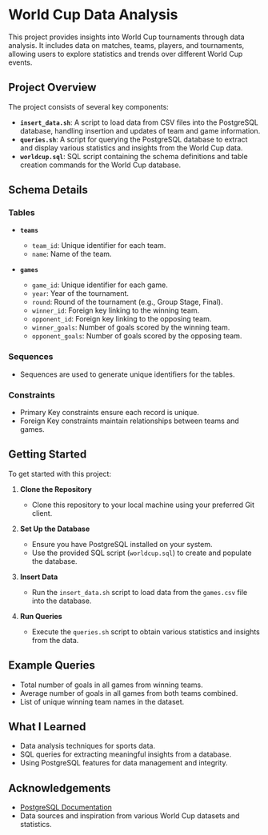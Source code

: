 # World Cup Data Analysis

This project provides insights into World Cup tournaments through data analysis. It includes data on matches, teams, players, and tournaments, allowing users to explore statistics and trends over different World Cup events.

## Project Overview

The project consists of several key components:

- **`insert_data.sh`**: A script to load data from CSV files into the PostgreSQL database, handling insertion and updates of team and game information.
- **`queries.sh`**: A script for querying the PostgreSQL database to extract and display various statistics and insights from the World Cup data.
- **`worldcup.sql`**: SQL script containing the schema definitions and table creation commands for the World Cup database.

## Schema Details

### Tables

- **`teams`**
  - `team_id`: Unique identifier for each team.
  - `name`: Name of the team.

- **`games`**
  - `game_id`: Unique identifier for each game.
  - `year`: Year of the tournament.
  - `round`: Round of the tournament (e.g., Group Stage, Final).
  - `winner_id`: Foreign key linking to the winning team.
  - `opponent_id`: Foreign key linking to the opposing team.
  - `winner_goals`: Number of goals scored by the winning team.
  - `opponent_goals`: Number of goals scored by the opposing team.

### Sequences

- Sequences are used to generate unique identifiers for the tables.

### Constraints

- Primary Key constraints ensure each record is unique.
- Foreign Key constraints maintain relationships between teams and games.

## Getting Started

To get started with this project:

1. **Clone the Repository**
   - Clone this repository to your local machine using your preferred Git client.

2. **Set Up the Database**
   - Ensure you have PostgreSQL installed on your system.
   - Use the provided SQL script (`worldcup.sql`) to create and populate the database.

3. **Insert Data**
   - Run the `insert_data.sh` script to load data from the `games.csv` file into the database.

4. **Run Queries**
   - Execute the `queries.sh` script to obtain various statistics and insights from the data.

## Example Queries

- Total number of goals in all games from winning teams.
- Average number of goals in all games from both teams combined.
- List of unique winning team names in the dataset.

## What I Learned

- Data analysis techniques for sports data.
- SQL queries for extracting meaningful insights from a database.
- Using PostgreSQL features for data management and integrity.

## Acknowledgements

- [PostgreSQL Documentation](https://www.postgresql.org/docs/)
- Data sources and inspiration from various World Cup datasets and statistics.
